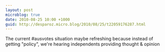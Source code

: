 ```yaml
---
layout: post
microblog: true
date: 2010-08-25 10:00 +1000
guid: http://desparoz.micro.blog/2010/08/25/t22059176287.html
---
```

The current #ausvotes situation maybe refreshing because instead of getting "policy", we're hearing independents providing thought &amp; opinion

